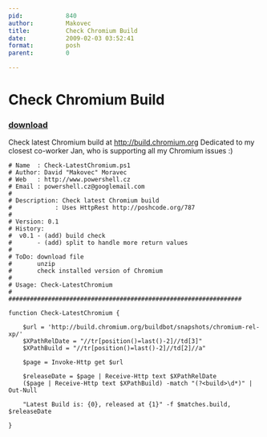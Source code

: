```yaml
---
pid:            840
author:         Makovec
title:          Check Chromium Build
date:           2009-02-03 03:52:41
format:         posh
parent:         0

---
```


# Check Chromium Build

### [download](//scripts/840.ps1)

Check latest Chromium build at http://build.chromium.org
Dedicated to my closest co-worker Jan, who is supporting all my Chromium issues :) 

```posh
# Name  : Check-LatestChromium.ps1
# Author: David "Makovec" Moravec
# Web   : http://www.powershell.cz
# Email : powershell.cz@googlemail.com
#
# Description: Check latest Chromium build
#            : Uses HttpRest http://poshcode.org/787
#
# Version: 0.1
# History:
#  v0.1 - (add) build check
#       - (add) split to handle more return values
#      
# ToDo: download file
#       unzip 
#       check installed version of Chromium
#
# Usage: Check-LatestChromium 
#
#################################################################

function Check-LatestChromium {

	$url = 'http://build.chromium.org/buildbot/snapshots/chromium-rel-xp/'
	$XPathRelDate = "//tr[position()=last()-2]//td[3]"
	$XPathBuild = "//tr[position()=last()-2]//td[2]//a"
	
	$page = Invoke-Http get $url
	
	$releaseDate = $page | Receive-Http text $XPathRelDate
	($page | Receive-Http text $XPathBuild) -match "(?<build>\d*)" | Out-Null	
	
	"Latest Build is: {0}, released at {1}" -f $matches.build, $releaseDate 

}
```
